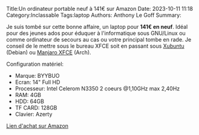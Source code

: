 Title:Un ordinateur portable neuf à 141€ sur Amazon
Date: 2023-10-11 11:18
Category:Inclassable
Tags:laptop
Authors: Anthony Le Goff
Summary:

Je suis tombé sur cette bonne affaire, un laptop pour **141€ en neuf**. Idéal pour des jeunes ados pour éduquer à l'informatique sous GNU/Linux ou comme ordinateur de secours au cas ou votre principal tombe en rade. Je conseil de le mettre sous le bureau XFCE soit en passant sous [Xubuntu](https://xubuntu.fr/) (Debian) ou [Manjaro XFCE](https://manjaro.org/download/xfce) (Arch).

Configuration matériel:

* Marque: BYYBUO
* Ecran: 14" Full HD
* Processeur: Intel Celerom N3350 2 coeurs @1,10GHz max 2,40Hz
* RAM: 4GB
* HDD: 64GB
* TF CARD: 128GB
* Clavier: Azerty

[Lien d'achat sur Amazon](https://www.amazon.fr/BYYBUO-Ordinateur-Portable-Ultrabook-fran%C3%A7ais/dp/B0BZD6FYFY?tag=g06428-21)